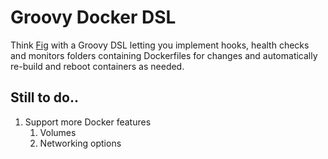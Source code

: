 Groovy Docker DSL
=================

Think [Fig](http://www.fig.sh/) with a Groovy DSL letting you implement hooks, health checks and monitors
folders containing Dockerfiles for changes and automatically re-build and reboot containers as needed.


Still to do..
-------------
1. Support more Docker features
    1. Volumes
    2. Networking options